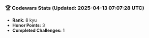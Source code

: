 ### 🏆 Codewars Stats (Updated: 2025-04-13 07:07:28 UTC)

- **Rank:** 8 kyu
- **Honor Points:** 3
- **Completed Challenges:** 1
